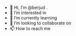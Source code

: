- 👋 Hi, I’m @berjud .
- 👀 I’m interested in 
- 🌱 I’m currently learning 
- 💞️ I’m looking to collaborate on 
- 📫 How to reach me 

  
<!---
berjud/berjud is a ✨ special ✨ repository because its `README.md` (this file) appears on your GitHub profile.
You can click the Preview link to take a look at your changes.
--->
